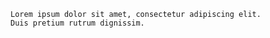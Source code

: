 ``` {startFrom="1"}
Lorem ipsum dolor sit amet, consectetur adipiscing elit.
Duis pretium rutrum dignissim.
```